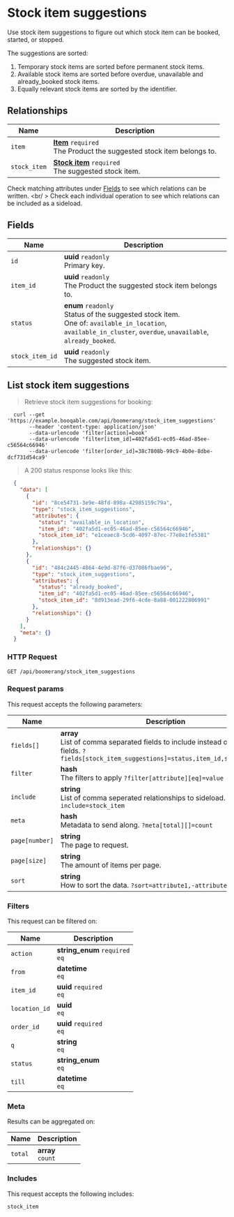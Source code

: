 # Stock item suggestions

Use stock item suggestions to figure out which stock item can be booked,
started, or stopped.

The suggestions are sorted:
  1. Temporary stock items are sorted before permanent stock items.
  2. Available stock items are sorted before overdue, unavailable and already_booked stock items.
  3. Equally relevant stock items are sorted by the identifier.

## Relationships
Name | Description
-- | --
`item` | **[Item](#items)** `required`<br>The Product the suggested stock item belongs to. 
`stock_item` | **[Stock item](#stock-items)** `required`<br>The suggested stock item. 


Check matching attributes under [Fields](#stock-item-suggestions-fields) to see which relations can be written.
<br/ >
Check each individual operation to see which relations can be included as a sideload.
## Fields

 Name | Description
-- | --
`id` | **uuid** `readonly`<br>Primary key.
`item_id` | **uuid** `readonly`<br>The Product the suggested stock item belongs to. 
`status` | **enum** `readonly`<br>Status of the suggested stock item.<br> One of: `available_in_location`, `available_in_cluster`, `overdue`, `unavailable`, `already_booked`.
`stock_item_id` | **uuid** `readonly`<br>The suggested stock item. 


## List stock item suggestions


> Retrieve stock item suggestions for booking:

```shell
  curl --get 'https://example.booqable.com/api/boomerang/stock_item_suggestions'
       --header 'content-type: application/json'
       --data-urlencode 'filter[action]=book'
       --data-urlencode 'filter[item_id]=402fa5d1-ec05-46ad-85ee-c56564c66946'
       --data-urlencode 'filter[order_id]=38c7808b-99c9-4b0e-8dbe-dcf731d54ca9'
```

> A 200 status response looks like this:

```json
  {
    "data": [
      {
        "id": "8ce54731-3e9e-48fd-898a-42985159c79a",
        "type": "stock_item_suggestions",
        "attributes": {
          "status": "available_in_location",
          "item_id": "402fa5d1-ec05-46ad-85ee-c56564c66946",
          "stock_item_id": "e1ceaec8-5cd6-4097-87ec-77e8e1fe5381"
        },
        "relationships": {}
      },
      {
        "id": "484c2445-4864-4e9d-87f6-d37086fbae96",
        "type": "stock_item_suggestions",
        "attributes": {
          "status": "already_booked",
          "item_id": "402fa5d1-ec05-46ad-85ee-c56564c66946",
          "stock_item_id": "8d913ead-29f6-4cde-8a88-001222806991"
        },
        "relationships": {}
      }
    ],
    "meta": {}
  }
```

### HTTP Request

`GET /api/boomerang/stock_item_suggestions`

### Request params

This request accepts the following parameters:

Name | Description
-- | --
`fields[]` | **array** <br>List of comma separated fields to include instead of the default fields. `?fields[stock_item_suggestions]=status,item_id,stock_item_id`
`filter` | **hash** <br>The filters to apply `?filter[attribute][eq]=value`
`include` | **string** <br>List of comma seperated relationships to sideload. `?include=stock_item`
`meta` | **hash** <br>Metadata to send along. `?meta[total][]=count`
`page[number]` | **string** <br>The page to request.
`page[size]` | **string** <br>The amount of items per page.
`sort` | **string** <br>How to sort the data. `?sort=attribute1,-attribute2`


### Filters

This request can be filtered on:

Name | Description
-- | --
`action` | **string_enum** `required`<br>`eq`
`from` | **datetime** <br>`eq`
`item_id` | **uuid** `required`<br>`eq`
`location_id` | **uuid** <br>`eq`
`order_id` | **uuid** `required`<br>`eq`
`q` | **string** <br>`eq`
`status` | **string_enum** <br>`eq`
`till` | **datetime** <br>`eq`


### Meta

Results can be aggregated on:

Name | Description
-- | --
`total` | **array** <br>`count`


### Includes

This request accepts the following includes:

`stock_item`





